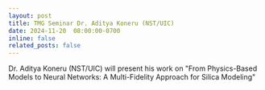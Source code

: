 ```yaml
---
layout: post
title: TMG Seminar Dr. Aditya Koneru (NST/UIC)
date: 2024-11-20  08:00:00-0700
inline: false
related_posts: false
---
```


Dr. Aditya Koneru (NST/UIC) will present his work on "From Physics-Based Models to Neural Networks: A Multi-Fidelity Approach for Silica Modeling"
